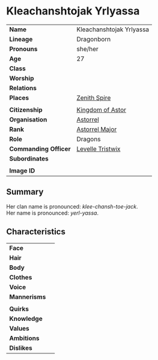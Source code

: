 # Kleachanshtojak Yrlyassa

|||
| --- | --- |
| **Name** | Kleachanshtojak Yrlyassa | character.3
| **Lineage** | Dragonborn |
| **Pronouns** | she/her |
| **Age** | 27 |
| **Class** | |
| **Worship** | |
| **Relations** | |
| **Places** | [Zenith Spire](../places/buildings/zenith-spire.md) |
|||
| **Citizenship** | [Kingdom of Astor](../civilisations/kingdom-of-astor/kingdom-of-astor.md) |
| **Organisation** | [Astorrel](../organisations/astorrel/astorrel.md) |
| **Rank** | [Astorrel Major](../organisations/astorrel/ranks/astorrel-major.md) |
| **Role** | Dragons |
| **Commanding Officer** | [Levelle Tristwix](levelle-tristwix.md) |
| **Subordinates** |  |
|||
| **Image ID** | |

## Summary

Her clan name is pronounced: *klee-chansh-toe-jack*.  
Her name is pronounced: *yerl-yassa*.

## Characteristics

| | |
| --- | --- |
| **Face** | | characteristics.2
| **Hair** | |
| **Body** | |
| **Clothes** | |
| **Voice** | |
| **Mannerisms** | |
| | |
| **Quirks** | |
| **Knowledge** | |
| **Values** | |
| **Ambitions** | |
| **Dislikes** | |

